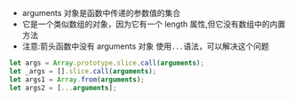 - arguments 对象是函数中传递的参数值的集合
- 它是一个类似数组的对象，因为它有一个 length 属性,但它没有数组中的内置方法
- 注意:箭头函数中没有 arguments 对象 使用`...`语法，可以解决这个问题

```js
let args = Array.prototype.slice.call(arguments);
let _args = [].slice.call(arguments);
let args1 = Array.from(arguments);
let args2 = [...arguments];
```

